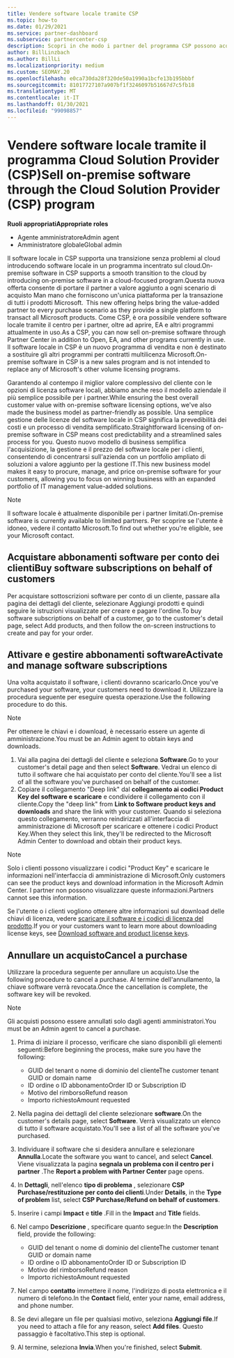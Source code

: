 ```yaml
---
title: Vendere software locale tramite CSP
ms.topic: how-to
ms.date: 01/29/2021
ms.service: partner-dashboard
ms.subservice: partnercenter-csp
description: Scopri in che modo i partner del programma CSP possono acquistare, gestire, vendere e annullare le sottoscrizioni software locali per conto dei clienti nel centro per i partner.
author: BillLinzbach
ms.author: BillLi
ms.localizationpriority: medium
ms.custom: SEOMAY.20
ms.openlocfilehash: e0ca730da28f320de50a1990a1bcfe13b195bbbf
ms.sourcegitcommit: 81017727107a907bf1f3246097b51667d7c5fb18
ms.translationtype: MT
ms.contentlocale: it-IT
ms.lasthandoff: 01/30/2021
ms.locfileid: "99098857"
---
```

# <a name="sell-on-premise-software-through-the-cloud-solution-provider-csp-program"></a><span data-ttu-id="6b770-103">Vendere software locale tramite il programma Cloud Solution Provider (CSP)</span><span class="sxs-lookup"><span data-stu-id="6b770-103">Sell on-premise software through the Cloud Solution Provider (CSP) program</span></span>

<span data-ttu-id="6b770-104">**Ruoli appropriati**</span><span class="sxs-lookup"><span data-stu-id="6b770-104">**Appropriate roles**</span></span>

- <span data-ttu-id="6b770-105">Agente amministratore</span><span class="sxs-lookup"><span data-stu-id="6b770-105">Admin agent</span></span>
- <span data-ttu-id="6b770-106">Amministratore globale</span><span class="sxs-lookup"><span data-stu-id="6b770-106">Global admin</span></span>

<span data-ttu-id="6b770-107">Il software locale in CSP supporta una transizione senza problemi al cloud introducendo software locale in un programma incentrato sul cloud.</span><span class="sxs-lookup"><span data-stu-id="6b770-107">On-premise software in CSP supports a smooth transition to the cloud by introducing on-premise software in a cloud-focused program.</span></span><span data-ttu-id="6b770-108">Questa nuova offerta consente di portare il partner a valore aggiunto a ogni scenario di acquisto Man mano che forniscono un'unica piattaforma per la transazione di tutti i prodotti Microsoft.</span><span class="sxs-lookup"><span data-stu-id="6b770-108">  This new offering helps bring the value-added partner to every purchase scenario as they provide a single platform to transact all Microsoft products.</span></span> <span data-ttu-id="6b770-109">Come CSP, è ora possibile vendere software locale tramite il centro per i partner, oltre ad aprire, EA e altri programmi attualmente in uso.</span><span class="sxs-lookup"><span data-stu-id="6b770-109">As a CSP, you can now sell on-premise software through Partner Center in addition to Open, EA, and other programs currently in use.</span></span> <span data-ttu-id="6b770-110">Il software locale in CSP è un nuovo programma di vendita e non è destinato a sostituire gli altri programmi per contratti multilicenza Microsoft.</span><span class="sxs-lookup"><span data-stu-id="6b770-110">On-premise software in CSP is a new sales program and is not intended to replace any of Microsoft's other volume licensing programs.</span></span> 
 
<span data-ttu-id="6b770-111">Garantendo al contempo il miglior valore complessivo del cliente con le opzioni di licenza software locali, abbiamo anche reso il modello aziendale il più semplice possibile per i partner.</span><span class="sxs-lookup"><span data-stu-id="6b770-111">While ensuring the best overall customer value with on-premise software licensing options, we've also made the business model as partner-friendly as possible.</span></span> <span data-ttu-id="6b770-112">Una semplice gestione delle licenze del software locale in CSP significa la prevedibilità dei costi e un processo di vendita semplificato.</span><span class="sxs-lookup"><span data-stu-id="6b770-112">Straightforward licensing of on-premise software in CSP means cost predictability and a streamlined sales process for you.</span></span> <span data-ttu-id="6b770-113">Questo nuovo modello di business semplifica l'acquisizione, la gestione e il prezzo del software locale per i clienti, consentendo di concentrarsi sull'azienda con un portfolio ampliato di soluzioni a valore aggiunto per la gestione IT.</span><span class="sxs-lookup"><span data-stu-id="6b770-113">This new business model makes it easy to procure, manage, and price on-premise software for your customers, allowing you to focus on winning business with an expanded portfolio of IT management value-added solutions.</span></span> 

>[!NOTE]
><span data-ttu-id="6b770-114">Il software locale è attualmente disponibile per i partner limitati.</span><span class="sxs-lookup"><span data-stu-id="6b770-114">On-premise software is currently available to limited partners.</span></span> <span data-ttu-id="6b770-115">Per scoprire se l'utente è idoneo, vedere il contatto Microsoft.</span><span class="sxs-lookup"><span data-stu-id="6b770-115">To find out whether you're eligible, see your Microsoft contact.</span></span> 


## <a name="buy-software-subscriptions-on-behalf-of-customers"></a><span data-ttu-id="6b770-116">Acquistare abbonamenti software per conto dei clienti</span><span class="sxs-lookup"><span data-stu-id="6b770-116">Buy software subscriptions on behalf of customers</span></span>

<span data-ttu-id="6b770-117">Per acquistare sottoscrizioni software per conto di un cliente, passare alla pagina dei dettagli del cliente, selezionare Aggiungi prodotti e quindi seguire le istruzioni visualizzate per creare e pagare l'ordine.</span><span class="sxs-lookup"><span data-stu-id="6b770-117">To buy software subscriptions on behalf of a customer, go to the customer's detail page, select Add products, and then follow the on-screen instructions to create and pay for your order.</span></span>

## <a name="activate-and-manage-software-subscriptions"></a><span data-ttu-id="6b770-118">Attivare e gestire abbonamenti software</span><span class="sxs-lookup"><span data-stu-id="6b770-118">Activate and manage software subscriptions</span></span>

<span data-ttu-id="6b770-119">Una volta acquistato il software, i clienti dovranno scaricarlo.</span><span class="sxs-lookup"><span data-stu-id="6b770-119">Once you've purchased your software, your customers need to download it.</span></span> <span data-ttu-id="6b770-120">Utilizzare la procedura seguente per eseguire questa operazione.</span><span class="sxs-lookup"><span data-stu-id="6b770-120">Use the following procedure to do this.</span></span>

>[!NOTE]
><span data-ttu-id="6b770-121">Per ottenere le chiavi e i download, è necessario essere un agente di amministrazione.</span><span class="sxs-lookup"><span data-stu-id="6b770-121">You must be an Admin agent to obtain keys and downloads.</span></span>

1. <span data-ttu-id="6b770-122">Vai alla pagina dei dettagli del cliente e seleziona **Software**.</span><span class="sxs-lookup"><span data-stu-id="6b770-122">Go to your customer's detail page and then select **Software**.</span></span> <span data-ttu-id="6b770-123">Vedrai un elenco di tutto il software che hai acquistato per conto del cliente.</span><span class="sxs-lookup"><span data-stu-id="6b770-123">You'll see a list of all the software you've purchased on behalf of the customer.</span></span>
2. <span data-ttu-id="6b770-124">Copiare il collegamento "Deep link" dal **collegamento ai codici Product Key del software e scaricare** e condividere il collegamento con il cliente.</span><span class="sxs-lookup"><span data-stu-id="6b770-124">Copy the "deep link" from **Link to Software product keys and downloads** and share the link with your customer.</span></span> <span data-ttu-id="6b770-125">Quando si seleziona questo collegamento, verranno reindirizzati all'interfaccia di amministrazione di Microsoft per scaricare e ottenere i codici Product Key.</span><span class="sxs-lookup"><span data-stu-id="6b770-125">When they select this link, they'll be redirected to the Microsoft Admin Center to download and obtain their product keys.</span></span>

>[!NOTE]
><span data-ttu-id="6b770-126">Solo i clienti possono visualizzare i codici "Product Key" e scaricare le informazioni nell'interfaccia di amministrazione di Microsoft.</span><span class="sxs-lookup"><span data-stu-id="6b770-126">Only customers can see the product keys and download information in the Microsoft Admin Center.</span></span> <span data-ttu-id="6b770-127">I partner non possono visualizzare queste informazioni.</span><span class="sxs-lookup"><span data-stu-id="6b770-127">Partners cannot see this information.</span></span>

<span data-ttu-id="6b770-128">Se l'utente o i clienti vogliono ottenere altre informazioni sul download delle chiavi di licenza, vedere [scaricare il software e i codici di licenza del prodotto](https://go.microsoft.com/fwlink/p/?linkid=2152525).</span><span class="sxs-lookup"><span data-stu-id="6b770-128">If you or your customers want to learn more about downloading license keys, see [Download software and product license keys](https://go.microsoft.com/fwlink/p/?linkid=2152525).</span></span>

## <a name="cancel-a-purchase"></a><span data-ttu-id="6b770-129">Annullare un acquisto</span><span class="sxs-lookup"><span data-stu-id="6b770-129">Cancel a purchase</span></span>

<span data-ttu-id="6b770-130">Utilizzare la procedura seguente per annullare un acquisto.</span><span class="sxs-lookup"><span data-stu-id="6b770-130">Use the following procedure to cancel a purchase.</span></span> <span data-ttu-id="6b770-131">Al termine dell'annullamento, la chiave software verrà revocata.</span><span class="sxs-lookup"><span data-stu-id="6b770-131">Once the cancellation is complete, the software key will be revoked.</span></span> 

>[!NOTE]
><span data-ttu-id="6b770-132">Gli acquisti possono essere annullati solo dagli agenti amministratori.</span><span class="sxs-lookup"><span data-stu-id="6b770-132">You must be an Admin agent to cancel a purchase.</span></span> 

1.  <span data-ttu-id="6b770-133">Prima di iniziare il processo, verificare che siano disponibili gli elementi seguenti:</span><span class="sxs-lookup"><span data-stu-id="6b770-133">Before beginning the process, make sure you have the following:</span></span> 
    - <span data-ttu-id="6b770-134">GUID del tenant o nome di dominio del cliente</span><span class="sxs-lookup"><span data-stu-id="6b770-134">The customer tenant GUID or domain name</span></span>
    - <span data-ttu-id="6b770-135">ID ordine o ID abbonamento</span><span class="sxs-lookup"><span data-stu-id="6b770-135">Order ID or Subscription ID</span></span>
    - <span data-ttu-id="6b770-136">Motivo del rimborso</span><span class="sxs-lookup"><span data-stu-id="6b770-136">Refund reason</span></span>
    - <span data-ttu-id="6b770-137">Importo richiesto</span><span class="sxs-lookup"><span data-stu-id="6b770-137">Amount requested</span></span>

2.  <span data-ttu-id="6b770-138">Nella pagina dei dettagli del cliente selezionare **software**.</span><span class="sxs-lookup"><span data-stu-id="6b770-138">On the customer's details page, select **Software**.</span></span> <span data-ttu-id="6b770-139">Verrà visualizzato un elenco di tutto il software acquistato.</span><span class="sxs-lookup"><span data-stu-id="6b770-139">You'll see a list of all the software you've purchased.</span></span> 

3.  <span data-ttu-id="6b770-140">Individuare il software che si desidera annullare e selezionare **Annulla**.</span><span class="sxs-lookup"><span data-stu-id="6b770-140">Locate the software you want to cancel, and select **Cancel**.</span></span> <span data-ttu-id="6b770-141">Viene visualizzata la pagina **segnala un problema con il centro per i partner** .</span><span class="sxs-lookup"><span data-stu-id="6b770-141">The **Report a problem with Partner Center** page opens.</span></span> 

4.  <span data-ttu-id="6b770-142">In **Dettagli**, nell'elenco **tipo di problema** , selezionare **CSP Purchase/restituzione per conto dei clienti**.</span><span class="sxs-lookup"><span data-stu-id="6b770-142">Under **Details**, in the **Type of problem** list, select **CSP Purchase/Refund on behalf of customers**.</span></span>

5.  <span data-ttu-id="6b770-143">Inserire i campi **Impact** e **title** .</span><span class="sxs-lookup"><span data-stu-id="6b770-143">Fill in the **Impact** and **Title** fields.</span></span> 

6.  <span data-ttu-id="6b770-144">Nel campo **Descrizione** , specificare quanto segue:</span><span class="sxs-lookup"><span data-stu-id="6b770-144">In the **Description** field, provide the following:</span></span> 
    -   <span data-ttu-id="6b770-145">GUID del tenant o nome di dominio del cliente</span><span class="sxs-lookup"><span data-stu-id="6b770-145">The customer tenant GUID or domain name</span></span>
    -   <span data-ttu-id="6b770-146">ID ordine o ID abbonamento</span><span class="sxs-lookup"><span data-stu-id="6b770-146">Order ID or Subscription ID</span></span>
    -   <span data-ttu-id="6b770-147">Motivo del rimborso</span><span class="sxs-lookup"><span data-stu-id="6b770-147">Refund reason</span></span>
    -   <span data-ttu-id="6b770-148">Importo richiesto</span><span class="sxs-lookup"><span data-stu-id="6b770-148">Amount requested</span></span>

7.  <span data-ttu-id="6b770-149">Nel campo **contatto** immettere il nome, l'indirizzo di posta elettronica e il numero di telefono.</span><span class="sxs-lookup"><span data-stu-id="6b770-149">In the **Contact** field, enter your name, email address, and phone number.</span></span> 

8.  <span data-ttu-id="6b770-150">Se devi allegare un file per qualsiasi motivo, seleziona **Aggiungi file**.</span><span class="sxs-lookup"><span data-stu-id="6b770-150">If you need to attach a file for any reason, select **Add files**.</span></span> <span data-ttu-id="6b770-151">Questo passaggio è facoltativo.</span><span class="sxs-lookup"><span data-stu-id="6b770-151">This step is optional.</span></span> 

9.  <span data-ttu-id="6b770-152">Al termine, seleziona **Invia**.</span><span class="sxs-lookup"><span data-stu-id="6b770-152">When you're finished, select **Submit**.</span></span>